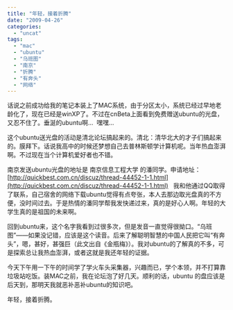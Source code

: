 ```yaml
---
title: "年轻，接着折腾"
date: "2009-04-26"
categories: 
  - "uncat"
tags: 
  - "mac"
  - "ubuntu"
  - "乌班图"
  - "南京"
  - "折腾"
  - "有奔头"
  - "网络"
---
```


话说之前成功给我的笔记本装上了MAC系统，由于分区太小，系统已经过早地老龄化了，现在已经是winXP了。不过在cnBeta上面看到免费赠送ubuntu的光盘，又忍不住了。垂涎的ubuntu啊...  嘿嘿...  

这个ubuntu送光盘的活动是清北论坛搞起来的。清北：清华北大的才子们搞起来的。膜拜下。话说我高中的时候还梦想自己去普林斯顿学计算机呢。当年热血澎湃啊。不过现在当个计算机爱好者也不错。

南京发送ubuntu光盘的地址是 南京信息工程大学 的潘同学。申请地址：[http://quickbest.com.cn/discuz/thread-44452-1-1.html](http://quickbest.com.cn/discuz/thread-44452-1-1.html)   我和他通过QQ取得了联系，自己宿舍的网络下载ubuntu觉得有点夸张，本人去那边取光盘真的不方便，没时间过去。于是热情的潘同学帮我发快递过来，真的是好心人啊。年轻的大学生真的是祖国的未来啊。

回到ubuntu来，这个名字我看到过很多次，但是发音一直觉得很拗口。“乌班图”——如果没记错，应该是这个读音。后来了解聪明智慧的中国人民把它叫“有奔头”，嗯，甚好，甚强巨（此文出自《金瓶梅》）。我对ubuntu的了解真的不多，可是探索总让我热血澎湃，或者这就是我还年轻的证据。

今天下午用一下午的时间学了学火车头采集器，兴趣而已，学个本领，并不打算靠垃圾站吃饭。装MAC之前，我在论坛泡了好几天。顺利的话，ubuntu 的盘应该是后天到，那明天我就恶补恶补ubuntu的知识吧。

年轻，接着折腾。

